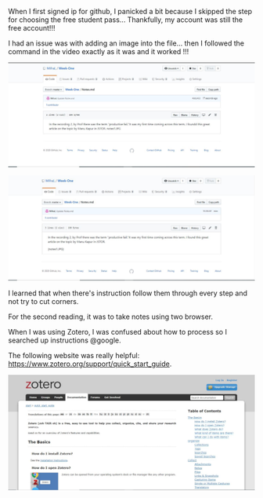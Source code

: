 When I first signed ip for github, I panicked a bit because I skipped the step for choosing the free student pass... Thankfully, my account was still the free account!!! 

I had an issue was with adding an image into the file... then I followed the command in the video exactly as it was and it worked !!!

![image i just uploaded](mistake1.JPG)

![image i just uploaded](mistake2.JPG)

I learned that when there's instruction follow them through every step and not try to cut corners. 

For the second reading, it was to take notes using two browser.



When I was using Zotero, I was confused about how to process so I searched up instructions @google.

The following website was really helpful: https://www.zotero.org/support/quick_start_guide. 

![image i just uploaded](zotero1.JPG)






